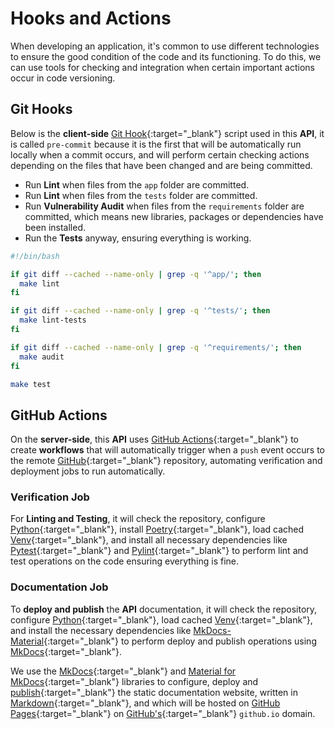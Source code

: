 # Hooks and Actions

When developing an application, it's common to use different technologies to ensure the good condition of the code and its functioning. To do this, we can use tools for checking and integration when certain important actions occur in code versioning.

## Git Hooks

Below is the **client-side** [Git Hook](https://git-scm.com/book/en/v2/Customizing-Git-Git-Hooks){:target="\_blank"} script used in this **API**, it is called `pre-commit` because it is the first that will be automatically run locally when a commit occurs, and will perform certain checking actions depending on the files that have been changed and are being committed.

- Run **Lint** when files from the `app` folder are committed.
- Run **Lint** when files from the `tests` folder are committed.
- Run **Vulnerability Audit** when files from the `requirements` folder are committed, which means new libraries, packages or dependencies have been installed.
- Run the **Tests** anyway, ensuring everything is working.

```sh title="pre-commit"
#!/bin/bash

if git diff --cached --name-only | grep -q '^app/'; then
  make lint
fi

if git diff --cached --name-only | grep -q '^tests/'; then
  make lint-tests
fi

if git diff --cached --name-only | grep -q '^requirements/'; then
  make audit
fi

make test
```

## GitHub Actions

On the **server-side**, this **API** uses [GitHub Actions](https://github.com/features/actions){:target="\_blank"} to create **workflows** that will automatically trigger when a `push` event occurs to the remote [GitHub](https://github.com/){:target="\_blank"} repository, automating verification and deployment jobs to run automatically.

### Verification Job

For **Linting and Testing**, it will check the repository, configure [Python](https://www.python.org/){:target="\_blank"}, install [Poetry](https://python-poetry.org/){:target="\_blank"}, load cached [Venv](https://docs.python.org/3/library/venv.html){:target="\_blank"}, and install all necessary dependencies like [Pytest](https://docs.pytest.org/en/8.0.x/contents.html){:target="\_blank"} and [Pylint](https://pylint.readthedocs.io/en/stable/){:target="\_blank"} to perform lint and test operations on the code ensuring everything is fine.

### Documentation Job

To **deploy and publish** the **API** documentation, it will check the repository, configure [Python](https://www.python.org/){:target="\_blank"}, load cached [Venv](https://docs.python.org/3/library/venv.html){:target="\_blank"}, and install the necessary dependencies like [MkDocs-Material](https://squidfunk.github.io/mkdocs-material/){:target="\_blank"} to perform deploy and publish operations using [MkDocs](https://www.mkdocs.org/){:target="\_blank"}.

We use the [MkDocs](https://www.mkdocs.org/){:target="\_blank"} and [Material for MkDocs](https://squidfunk.github.io/mkdocs-material/){:target="\_blank"} libraries to configure, deploy and [publish](https://squidfunk.github.io/mkdocs-material/publishing-your-site/){:target="\_blank"} the static documentation website, written in [Markdown](https://docs.github.com/en/get-started/writing-on-github/getting-started-with-writing-and-formatting-on-github/basic-writing-and-formatting-syntax){:target="\_blank"}, and which will be hosted on [GitHub Pages](https://pages.github.com/){:target="\_blank"} on [GitHub's](https://github.com/){:target="\_blank"} `github.io` domain.
